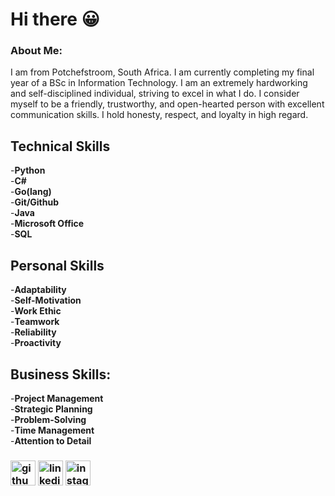 # Hi there 😀
### About Me:
I am from Potchefstroom, South Africa. I am currently completing my final year of a BSc in Information Technology. I am an extremely hardworking and self-disciplined individual, striving to excel in what I do. I consider myself to be a friendly, trustworthy, and open-hearted person with excellent communication skills. I hold honesty, respect, and loyalty in high regard.


## Technical Skills  
-**Python**  
-**C#**  
-**Go(lang)**  
-**Git/Github**  
-**Java**  
-**Microsoft Office**  
-**SQL**  


## Personal Skills  
-**Adaptability**  
-**Self-Motivation**  
-**Work Ethic**  
-**Teamwork**  
-**Reliability**  
-**Proactivity**  


## Business Skills:  
-**Project Management**  
-**Strategic Planning**  
-**Problem-Solving**  
-**Time Management**  
-**Attention to Detail**  

### [<img src='https://cdn.jsdelivr.net/npm/simple-icons@3.0.1/icons/github.svg' alt='github' height='40'>](https://github.com/AndreP04)  [<img src='https://cdn.jsdelivr.net/npm/simple-icons@3.0.1/icons/linkedin.svg' alt='linkedin' height='40'>](https://www.linkedin.com/in/andre-pretorius-680592285/)  [<img src='https://cdn.jsdelivr.net/npm/simple-icons@3.0.1/icons/instagram.svg' alt='instagram' height='40'>](https://www.instagram.com/_andrepretorius_/)
